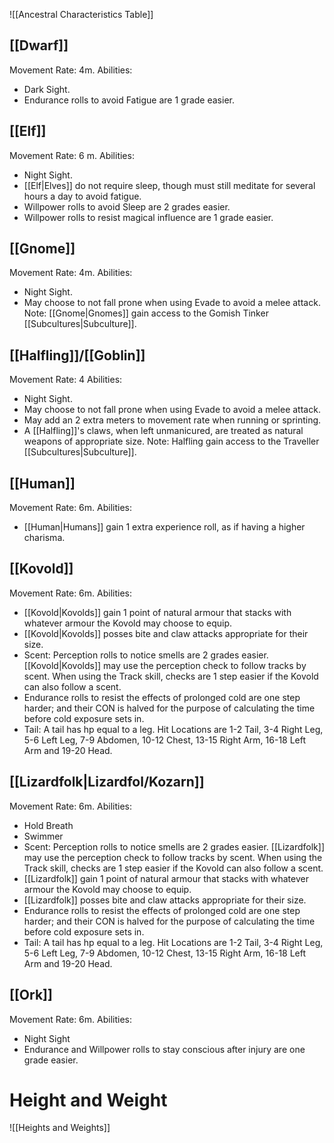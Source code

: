 ![[Ancestral Characteristics Table]]

## [[Dwarf]] 
Movement Rate: 4m.
Abilities:
- Dark Sight.
- Endurance rolls to avoid Fatigue are 1 grade easier.

## [[Elf]] 
Movement Rate: 6 m.
Abilities:
- Night Sight.
- [[Elf|Elves]] do not require sleep, though must still meditate for several hours a day to avoid fatigue.
- Willpower rolls to avoid Sleep are 2 grades easier.
- Willpower rolls to resist magical influence are 1 grade easier.

## [[Gnome]] 
Movement Rate: 4m.
Abilities:
- Night Sight.
- May choose to not fall prone when using Evade to avoid a melee attack.
Note: [[Gnome|Gnomes]] gain access to the Gomish Tinker [[Subcultures|Subculture]].

## [[Halfling]]/[[Goblin]]
Movement Rate: 4
Abilities: 
- Night Sight.
- May choose to not fall prone when using Evade to avoid a melee attack.
- May add an 2 extra meters to movement rate when running or sprinting.
- A [[Halfling]]'s claws, when left unmanicured, are treated as natural weapons of appropriate size.
Note: Halfling gain access to the Traveller [[Subcultures|Subculture]].

## [[Human]] 
Movement Rate: 6m.
Abilities:
- [[Human|Humans]] gain 1 extra experience roll, as if having a higher charisma.

## [[Kovold]] 
Movement Rate: 6m.
Abilities:
- [[Kovold|Kovolds]] gain 1 point of natural armour that stacks with whatever armour the Kovold may choose to equip.
- [[Kovold|Kovolds]] posses bite and claw attacks appropriate for their size.
- Scent: Perception rolls to notice smells are 2 grades easier. [[Kovold|Kovolds]] may use the perception check to follow tracks by scent. When using the Track skill, checks are 1 step easier if the Kovold can also follow a scent.
- Endurance rolls to resist the effects of prolonged cold are one step harder; and their CON is halved for the purpose of calculating the time before cold exposure sets in.
- Tail: A tail has hp equal to a leg. Hit Locations are 1-2 Tail, 3-4 Right Leg, 5-6 Left Leg, 7-9 Abdomen, 10-12 Chest, 13-15 Right Arm, 16-18 Left Arm and 19-20 Head.

## [[Lizardfolk|Lizardfol/Kozarn]]
Movement Rate: 6m.
Abilities:
- Hold Breath
- Swimmer
- Scent: Perception rolls to notice smells are 2 grades easier. [[Lizardfolk]] may use the perception check to follow tracks by scent. When using the Track skill, checks are 1 step easier if the Kovold can also follow a scent.
- [[Lizardfolk]] gain 1 point of natural armour that stacks with whatever armour the Kovold may choose to equip.
- [[Lizardfolk]] posses bite and claw attacks appropriate for their size.
- Endurance rolls to resist the effects of prolonged cold are one step harder; and their CON is halved for the purpose of calculating the time before cold exposure sets in.
- Tail: A tail has hp equal to a leg. Hit Locations are 1-2 Tail, 3-4 Right Leg, 5-6 Left Leg, 7-9 Abdomen, 10-12 Chest, 13-15 Right Arm, 16-18 Left Arm and 19-20 Head.

## [[Ork]]
Movement Rate: 6m.
Abilities:
- Night Sight
- Endurance and Willpower rolls to stay conscious after injury are one grade easier.

# Height and Weight
![[Heights and Weights]]